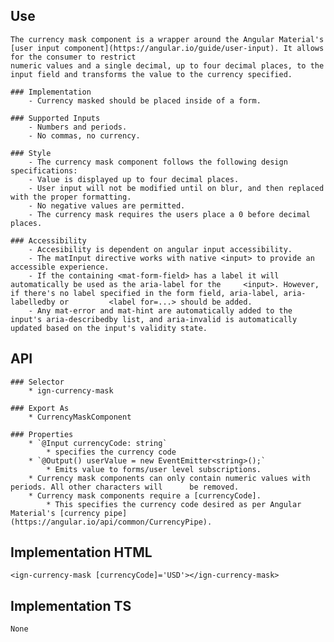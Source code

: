 ## Use
    The currency mask component is a wrapper around the Angular Material's [user input component](https://angular.io/guide/user-input). It allows for the consumer to restrict
    numeric values and a single decimal, up to four decimal places, to the input field and transforms the value to the currency specified.

    ### Implementation
        - Currency masked should be placed inside of a form.

    ### Supported Inputs
        - Numbers and periods.
        - No commas, no currency.

    ### Style
        - The currency mask component follows the following design specifications:
        - Value is displayed up to four decimal places.
        - User input will not be modified until on blur, and then replaced with the proper formatting.
        - No negative values are permitted.
        - The currency mask requires the users place a 0 before decimal places.

    ### Accessibility
        - Accesibility is dependent on angular input accessibility.
        - The matInput directive works with native <input> to provide an accessible experience.
        - If the containing <mat-form-field> has a label it will automatically be used as the aria-label for the     <input>. However, if there's no label specified in the form field, aria-label, aria-labelledby or         <label for=...> should be added.
        - Any mat-error and mat-hint are automatically added to the input's aria-describedby list, and aria-invalid is automatically updated based on the input's validity state.


## API
    ### Selector
        * ign-currency-mask
    
    ### Export As
        * CurrencyMaskComponent
        
    ### Properties
        * `@Input currencyCode: string` 
            * specifies the currency code
        * `@Output() userValue = new EventEmitter<string>();`
            * Emits value to forms/user level subscriptions.
        * Currency mask components can only contain numeric values with periods. All other characters will      be removed.
        * Currency mask components require a [currencyCode].
            * This specifies the currency code desired as per Angular Material's [currency pipe](https://angular.io/api/common/CurrencyPipe).


## Implementation HTML
    <ign-currency-mask [currencyCode]='USD'></ign-currency-mask>


## Implementation TS
    None
